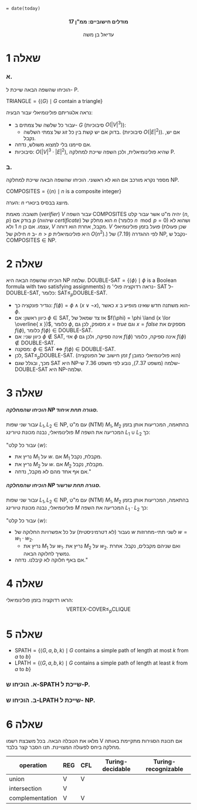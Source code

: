 `= date(today)`
<h4 style="text-align: center;">מודלים חישוביים: ממ"ן 17</h4>
<p style="text-align: center;">עדיאל בן משה</p>

# שאלה 1 

### א.

הוכיחו שהשפה הבאה שייכת ל- P.

$\text{TRIANGLE}=\{\langle G \rangle\mid G \text{ contain a triangle}\}$

נראה אלגוריתם פולינומיאלי עבור הבעיה:

- עבור כל שלשה של צמתים ב- $G$ (סיבוכיות $O(|V|^3)$):
	- בדוק אם יש קשת בין כל זוג של צמתי השלשה. (סיבוכיות $O(|E|^2)$). אם יש, נקבל.   
- אם סיימנו בלי למצוא משולש, נדחה.
- סיבוכיות: $O(|V|^3 \cdot |E|^2)$, שהיא פולינומיאלית, ולכן השפה שייכת למחלקה P.

### ב.

מספר נקרא מורכב אם הוא לא ראשוני. הוכיחו שהשפה הבאה שייכת למחלקה NP.

$\text{COMPOSITES}=\{\langle n \rangle\mid n \text{ is a composite integer}\}$

הערה: $n$ מיוצג בבסיס בינארי.

תשובה: מאמת (_verifier_) $V$ עבור השפה $\text{COMPOSITES}$ יהיה מ"ט אשר עבור קלט $\langle n, p \rangle$ בודק אם $p$ (שיהווה _certificate_) הוא מחלק של $n$ (כלומר $n \mod p = 0$) ושהוא לא 1 ולא $n$ עצמו. אם כן, $V$ מקבל, אחרת הוא דוחה. $V$ פועל בזמן פולינומיאלי (שכן פעולת חילוק של $n$ ב- $n>p$ היא פולינומיאלית $O(n^2)$.) לפי ההגדרה (7.19) של NP, נקבל ש- $\text{COMPOSITES}\in \text{NP}$.
# שאלה 2 

הוכיחו שהשפה הבאה היא NP שלמה.
$\text{DOUBLE-SAT}=\{\langle \phi \rangle\mid \phi \text{ is a Boolean formula with two satisfying assignments}\}$
נראה רדוקציה פולי' מ- $\text{SAT}$ ל- $\text{DOUBLE-SAT}$, כלומר: $\text{SAT} \leq_p \text{DOUBLE-SAT}$.	
-  נגדיר פונקציה כך: $f(\phi) = \phi \land (x \lor \neg x)$, כאשר $x$ הוא משתנה חדש שאינו מופיע ב- $\phi$.
- כיוון ראשון: אם $\phi\in \text{SAT}$, אז צד שמאל של $f(\phi) = \phi \land (x \lor  \overline{ x })$, כלומר $\phi$, מסופק, לכן גם $x=true$ וגם $x=false$ מספקים את $f(\phi)$, כלומר $f(\phi)\in \text{DOUBLE-SAT}$.
- כיוון שני: אם $\phi\notin \text{SAT}$, אזי $\phi$ אינה ספיקה, ולכן גם $f(\phi)$ אינה ספיקה, כלומר $f(\phi)\notin \text{DOUBLE-SAT}$.
- מסקנה: $\phi\in \text{SAT} \iff f(\phi)\in \text{DOUBLE-SAT}$.
- לכן, $\text{SAT} \leq_p \text{DOUBLE-SAT}$. (זמן חישוב של הפונקציה $f$ הוא פולינומיאלי כמובן)
- מכך, ובגלל שגם $\text{SAT}$ היא NP-שלמה (משפט 7.37), נובע לפי משפט 7.36 ש- $\text{DOUBLE-SAT}$ היא NP-שלמה.


# שאלה 3 

##### הוכיחו שהמחלקה NP סגורה תחת איחוד.

עבור שני שפות $L_1, L_2 \in \text{NP}$, עם מ"ט (NTM) $M_1, M_2$ בהתאמה, המכריעות אותן בזמן פולינומיאלי, נבנה מכונת טיורינג $M$ המכריעה את השפה $L_1 \cup L_2$ כך:

"עבור כל קלט $\langle w \rangle$:
- נריץ את $M_1$ על $w$. אם $M_1$ מקבלת, נקבל.
- נריץ את $M_2$ על $w$. אם $M_2$ מקבלת, נקבל.
- אם אף אחד מהם לא מקבל, נדחה."

##### הוכיחו שהמחלקה NP סגורה תחת שרשור.

עבור שני שפות $L_1, L_2 \in \text{NP}$, עם מ"ט (NTM) $M_1, M_2$ בהתאמה, המכריעות אותן בזמן פולינומיאלי, נבנה מכונת טיורינג $M$ המכריעה את השפה $L_1 \cdot L_2$ כך:

"עבור כל קלט $\langle w \rangle$:
- נעבור (לא דטרמיניסטית) על כל אפשרויות החלוקה של $w$ לשני תתי-מחרוזות $w=w_1 \cdot w_2$.
	- נריץ את $M_1$ על $w_1$. נריץ את $M_2$ על $w_2$. ואם שניהם מקבלים, נקבל. אחרת נמשיך לחלוקה הבאה.
- אם באף חלוקה לא קיבלנו. נדחה."

# שאלה 4 

הראו רדוקציה בזמן פולינומיאלי:
$$\text{VERTEX-COVER}\leq_{\text{p}}\text{CLIQUE}$$


# שאלה 5

- $\text{SPATH}=\{\langle G,a,b,k\rangle\mid G \text{ contains a simple path of length at most } k \text{ from } a \text{ to } b\}$
- $\text{LPATH}=\{\langle G,a,b,k\rangle\mid G \text{ contains a simple path of length at least } k \text{ from } a \text{ to } b\}$

### א. הוכיחו ש-SPATH שייכת ל-P.

### ב. הוכיחו ש-LPATH שייכת ל- NP.


# שאלה 6 

מלאו את הטבלה הבאה. בכל משבצת רשמו V אם תכונת הסגירות מתקיימת באותה מחלקה ביחס לפעולה המצויינת. תנו הסבר קצר בלבד.

| operation       | REG | CFL | Turing-decidable | Turing-recognizable |
| --------------- | --- | --- | ---------------- | ------------------- |
| union           | V   | V   |                  |                     |
| intersection    | V   |     |                  |                     |
| complementation | V   | V   |                  |                     |
